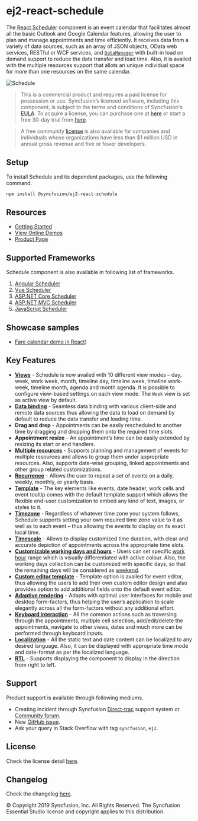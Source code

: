# ej2-react-schedule

The [React Scheduler](https://www.syncfusion.com/react-ui-components/react-scheduler?utm_source=npm&utm_medium=listing&utm_campaign=react-scheduler-npm) component is an event calendar that facilitates almost all the basic Outlook and Google Calendar features, allowing the user to plan and manage appointments and time efficiently. It receives data from a variety of data sources, such as an array of JSON objects, OData web services, RESTful or WCF services, and [`DataManager`](https://ej2.syncfusion.com/react/documentation/data/) with built-in load on demand support to reduce the data transfer and load time. Also, it is availed with the multiple resources support that allots an unique individual space for more than one resources on the same calendar.

![Schedule](https://ej2.syncfusion.com/products/images/schedule/readme.png)

> This is a commercial product and requires a paid license for possession or use. Syncfusion’s licensed software, including this component, is subject to the terms and conditions of Syncfusion's [EULA](https://www.syncfusion.com/eula/es/). To acquire a license, you can purchase one at [here](https://www.syncfusion.com/sales/products) or start a free 30-day trial from [here](https://www.syncfusion.com/account/manage-trials/start-trials).

> A free community [license](https://www.syncfusion.com/products/communitylicense) is also available for companies and individuals whose organizations have less than $1 million USD in annual gross revenue and five or fewer developers.

## Setup

To install Schedule and its dependent packages, use the following command.

```sh
npm install @syncfusion/ej2-react-schedule
```

## Resources

* [Getting Started](https://ej2.syncfusion.com/react/documentation/schedule/getting-started.html?utm_source=npm&utm_medium=listing&utm_campaign=react-scheduler-npm)
* [View Online Demos](https://ej2.syncfusion.com/react/demos/#/material/schedule/default?utm_source=npm&utm_medium=listing&utm_campaign=react-scheduler-npm)
* [Product Page](https://www.syncfusion.com/react-ui-components/react-scheduler?utm_source=npm&utm_medium=listing&utm_campaign=react-scheduler-npm)

## Supported Frameworks

Schedule component is also available in following list of frameworks.

1. [Angular Scheduler](https://www.syncfusion.com/angular-ui-components/angular-scheduler?utm_source=npm&utm_medium=listing&utm_campaign=react-scheduler-npm)
2. [Vue Scheduler](https://www.syncfusion.com/vue-ui-components/vue-scheduler?utm_source=npm&utm_medium=listing&utm_campaign=react-scheduler-npm)
3. [ASP.NET Core Scheduler](https://www.syncfusion.com/aspnet-core-ui-controls/scheduler?utm_source=npm&utm_medium=listing&utm_campaign=react-scheduler-npm)
4. [ASP.NET MVC Scheduler](https://www.syncfusion.com/aspnet-mvc-ui-controls/scheduler?utm_source=npm&utm_medium=listing&utm_campaign=react-scheduler-npm)
5. [JavaScript Scheduler](https://www.syncfusion.com/javascript-ui-controls/js-scheduler?utm_source=npm&utm_medium=listing&utm_campaign=react-scheduler-npm)

## Showcase samples

* [Fare calendar demo in React](https://ej2.syncfusion.com/react/demos/#/material/schedule/resources?utm_source=npm&utm_medium=listing&utm_campaign=react-scheduler-npm))

## Key Features

* [**Views**](https://ej2.syncfusion.com/react/demos/#/material/schedule/views?utm_source=npm&utm_medium=listing&utm_campaign=react-scheduler-npm) - Schedule is now availed with 10 different view modes – day, week, work week, month, timeline day, timeline week, timeline work-week, timeline month, agenda and month agenda. It is possible to configure view-based settings on each view mode. The `Week` view is set as active view by default.
* [**Data binding**](https://ej2.syncfusion.com/react/demos/#/material/schedule/remote-data?utm_source=npm&utm_medium=listing&utm_campaign=react-scheduler-npm) - Seamless data binding with various client-side and remote data sources thus allowing the data to load on demand by default to reduce the data transfer and loading time.
* **Drag and drop** - Appointments can be easily rescheduled to another time by dragging and dropping them onto the required time slots.
* **Appointment resize** - An appointment’s time can be easily extended by resizing its start or end handlers.
* [**Multiple resources**](https://ej2.syncfusion.com/react/demos/#/material/schedule/resource-grouping?utm_source=npm&utm_medium=listing&utm_campaign=react-scheduler-npm) - Supports planning and management of events for multiple resources and allows to group them under appropriate resources. Also, supports date-wise grouping, linked appointments and other group related customizations.
* [**Recurrence**](https://ej2.syncfusion.com/react/demos/#/material/schedule/recurrence-events?utm_source=npm&utm_medium=listing&utm_campaign=react-scheduler-npm) - Allows the user to repeat a set of events on a daily, weekly, monthly, or yearly basis.
* [**Template**](https://ej2.syncfusion.com/react/demos/#/material/schedule/event-template?utm_source=npm&utm_medium=listing&utm_campaign=react-scheduler-npm) - The key elements like events, date header, work cells and event tooltip comes with the default template support which allows the flexible end-user customization to embed any kind of text, images, or styles to it.
* [**Timezone**](https://ej2.syncfusion.com/react/demos/#/material/schedule/timezone?utm_source=npm&utm_medium=listing&utm_campaign=react-scheduler-npm) -  Regardless of whatever time zone your system follows, Schedule supports setting your own required time zone value to it as well as to each event – thus allowing the events to display on its exact local time.
* [**Timescale**](https://ej2.syncfusion.com/react/demos/#/material/schedule/time-scale?utm_source=npm&utm_medium=listing&utm_campaign=react-scheduler-npm) - Allows to display customized time duration, with clear and accurate depiction of appointments across the appropriate time slots.
* [**Customizable working days and hours**](https://ej2.syncfusion.com/react/demos/#/material/schedule/work-days?utm_source=npm&utm_medium=listing&utm_campaign=react-scheduler-npm) - Users can set specific [work hour](https://ej2.syncfusion.com/react/demos/#/material/schedule/work-hours?utm_source=npm&utm_medium=listing&utm_campaign=react-scheduler-npm) range which is visually differentiated with active colour. Also, the working days collection can be customized with specific days, so that the remaining days will be considered as [weekend](https://ej2.syncfusion.com/react/demos/#/material/schedule/hide-weekend?utm_source=npm&utm_medium=listing&utm_campaign=react-scheduler-npm).
* [**Custom editor template**](https://ej2.syncfusion.com/react/demos/#/material/schedule/editor-template?utm_source=npm&utm_medium=listing&utm_campaign=react-scheduler-npm) - Template option is availed for event editor, thus allowing the users to add their own custom editor design and also provides option to add additional fields onto the default event editor.
* [**Adaptive rendering**](https://ej2.syncfusion.com/react/demos/#/material/schedule/month-agenda?utm_source=npm&utm_medium=listing&utm_campaign=react-scheduler-npm) - Adapts with optimal user interfaces for mobile and desktop form-factors, thus helping the user’s application to scale elegantly across all the form-factors without any additional effort.
* [**Keyboard interaction**](https://ej2.syncfusion.com/react/demos/#/material/schedule/keyboard-interaction?utm_source=npm&utm_medium=listing&utm_campaign=react-scheduler-npm) - All the common actions such as traversing through the appointments, multiple cell selection, add/edit/delete the appointments, navigate to other views, dates and much more can be performed through keyboard inputs.
* [**Localization**](https://ej2.syncfusion.com/react/documentation/schedule/localization.html#localization?utm_source=npm&utm_medium=listing&utm_campaign=react-scheduler-npm) - All the static text and date content can be localized to any desired language. Also, it can be displayed with appropriate time mode and date-format as per the localized language.
* [**RTL**](https://ej2.syncfusion.com/react/documentation/schedule/localization.html#rtl?utm_source=npm&utm_medium=listing&utm_campaign=react-scheduler-npm) - Supports displaying the component to display in the direction from right to left.

## Support

Product support is available through following mediums.

* Creating incident through Syncfusion [Direct-trac](https://www.syncfusion.com/support/directtrac/incidents?utm_source=npm&utm_medium=listing&utm_campaign=react-scheduler-npm) support system or [Community forum](https://www.syncfusion.com/forums/essential-js2?utm_source=npm&utm_medium=listing&utm_campaign=react-scheduler-npm).
* New [GitHub issue](https://github.com/syncfusion/ej2-react-ui-components/issues/new?utm_source=npm&utm_medium=listing&utm_campaign=react-scheduler-npm).
* Ask your query in Stack Overflow with tag `syncfusion`, `ej2`.

## License

Check the license detail [here](https://github.com/syncfusion/ej2-react-ui-components/blob/master/license?utm_source=npm&utm_medium=listing&utm_campaign=react-scheduler-npm).

## Changelog

Check the changelog [here](https://ej2.syncfusion.com/react/documentation/release-notes?utm_source=npm&utm_medium=listing&utm_campaign=react-scheduler-npm).

© Copyright 2019 Syncfusion, Inc. All Rights Reserved. The Syncfusion Essential Studio license and copyright applies to this distribution.